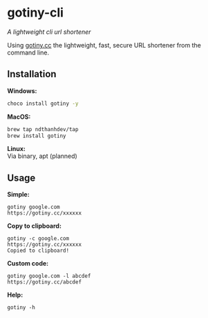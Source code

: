 # gotiny-cli

*A lightweight cli url shortener*

Using [gotiny.cc](https://gotiny.cc) the lightweight, fast, secure URL shortener from the command line.

## Installation

**Windows:**  
```bash
choco install gotiny -y
```

**MacOS:**
```bash
brew tap ndthanhdev/tap
brew install gotiny
```

**Linux:**  
Via binary, apt (planned)

## Usage

**Simple:**  
```
gotiny google.com
https://gotiny.cc/xxxxxx
```

**Copy to clipboard:**  
```
gotiny -c google.com
https://gotiny.cc/xxxxxx
Copied to clipboard!
```

**Custom code:**  
```
gotiny google.com -l abcdef
https://gotiny.cc/abcdef
```

**Help:**  
```
gotiny -h
```
